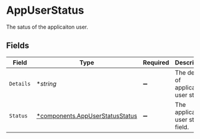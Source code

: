 # AppUserStatus

The satus of the applicaiton user.


## Fields

| Field                                                                             | Type                                                                              | Required                                                                          | Description                                                                       |
| --------------------------------------------------------------------------------- | --------------------------------------------------------------------------------- | --------------------------------------------------------------------------------- | --------------------------------------------------------------------------------- |
| `Details`                                                                         | **string*                                                                         | :heavy_minus_sign:                                                                | The details of applicaiton user status.                                           |
| `Status`                                                                          | [*components.AppUserStatusStatus](../../models/components/appuserstatusstatus.md) | :heavy_minus_sign:                                                                | The application user status field.                                                |